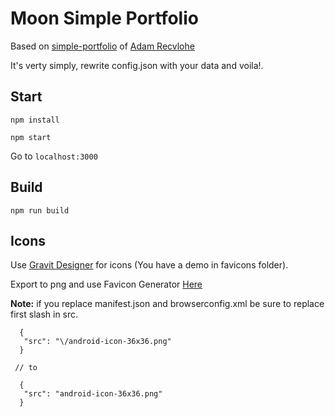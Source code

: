 # Moon Simple Portfolio

Based on [simple-portfolio](https://github.com/arecvlohe/simple-portfolio) of [Adam Recvlohe](https://github.com/arecvlohe)

It's verty simply, rewrite config.json with your data and voila!.


## Start

`npm install`

`npm start`

Go to `localhost:3000`



## Build

`npm run build`

## Icons  

Use [Gravit Designer](https://www.designer.io) for icons (You have a demo in favicons folder).

Export to png and use Favicon Generator [Here](http://www.favicon-generator.org) 

**Note:** if you replace manifest.json and browserconfig.xml be sure to replace first slash in src.


	  {
	   "src": "\/android-icon-36x36.png"
	  }

	 // to

	  {
	   "src": "android-icon-36x36.png"
	  }